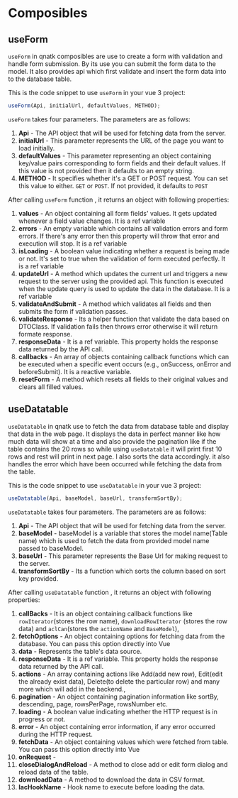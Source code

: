 # Composibles

## useForm
`useForm` in qnatk composibles are use to create a form  with validation and handle form submission. By its use you can submit the form data to the model. It also provides api which first validate and insert the form data into to the database table.

This is the code snippet to use  `useForm` in your vue 3 project:
```javascript
useForm(Api, initialUrl, defaultValues, METHOD);
```
`useForm`  takes four parameters. The parameters are as follows:

1. **Api** - The API object that will be used for fetching data from the server. 
1. **initialUrl** -  This parameter represents the URL of the page you want to load initially.
1. **defaultValues** -  This parameter representing an object containing key/value pairs corresponding to form fields and their default values. If this value is not provided then it defaults to an empty string. 
1. **METHOD** -  It specifies whether it's a GET or POST request. You can set this value to either.  `GET` or `POST`. If not provided, it defaults to `POST`


After calling `useForm` function , it returns an object with following properties:

1. **values** -  An object containing all form fields' values. It gets updated whenever a field value changes. It is a ref variable
1. **errors** -  An empty variable which contains all validation errors and form errors. If there's any error then this property will throw that error and execution will stop. It is a ref variable
1. **isLoading** -  A boolean value indicating whether a request is being made or not. It's set to true when the validation of form executed perfectly. It is a ref variable
1. **updateUrl** -  A method which updates the current url and triggers a new request to the server using the provided api. This function is executed when the update query is used to update the data in the database. It is a ref variable
1. **validateAndSubmit** -  A method which validates all fields and then submits the form if validation passes.
1. **validateResponse** - Its a helper function that validate the data based on DTOClass. If validation fails then throws error otherwise it will return formate response.
1. **responseData** - It is a ref variable. This property holds the response data returned by the API call.
1. **callbacks** -  An array of objects containing callback functions which can be executed when a specific event occurs (e.g., onSuccess, onError and beforeSubmit). It is a reactive variable.
1. **resetForm** -  A method which resets all fields to their original values and clears all filled values.

## useDatatable
 `useDatatable` in qnatk use to fetch the data from database table and display that data in the web page. It displays the data in perfect manner like how much data will show at a time and also provide the pagination like if  the table contains the 20 rows so while using `useDatatable` it will print first 10 rows and rest will print in next page. I also sorts the data accordingly. it also handles the error which have been occurred while fetching the data from the table.

This is the code snippet to use  `useDatatable` in your vue 3 project:
```javascript
useDatatable(Api, baseModel, baseUrl, transformSortBy);
```
`useDatatable`  takes four parameters. The parameters are as follows:

1. **Api** - The API object that will be used for fetching data from the server.
1. **baseModel** - baseModel is a variable that stores the model name(Table name) which is used to fetch the data from provided model name passed to baseModel.
1. **baseUrl** -  This parameter represents the Base Url for making request to the server.
1. **transformSortBy** - Its a function which sorts the  column based on sort key provided.

After calling `useDatatable` function , it returns an object with following properties:

1. **callBacks** - It is an object  containing callback functions like `rowIterator`(stores the row name), `downloadRowIterator` (stores the row data) and `aclCan`(stores the `actionName` and `BaseModel`),
1. **fetchOptions** -  An object containing options for fetching data from the database. You can pass this option directly into Vue
1. **data** -  Represents the table's data source.
1. **responseData** - It is a ref variable. This property holds the response data returned by the API call.
1. **actions** -  An array containing actions like Add(add new row), Edit(edit the already exist data), Delete(to delete the particular row) and many more which will add in the backend.,
1. **pagination** -  An object containing pagination information like sortBy, descending, page, rowsPerPage, rowsNumber etc.
1. **loading** -  A boolean value indicating whether the HTTP request is in progress or not.
1. **error** - An object containing error information, if any error occurred during the HTTP request.
1. **fetchData** - An object containing values which were fetched from table. You can pass this option directly into Vue
1. **onRequest** -
1. **closeDialogAndReload** -  A method to close add or edit form dialog and reload data of the table.
1. **downloadData** -  A method to download the data in CSV format.
1. **lacHookName** -    Hook name to execute before loading the data.